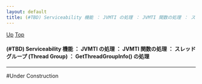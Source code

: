 ```yaml
---
layout: default
title: (#TBD) Serviceability 機能 ： JVMTI の処理 ： JVMTI 関数の処理 ： スレッドグループ (Thread Group) ： GetThreadGroupInfo() の処理
---
```

[Up](noDD9y233J.html) [Top](../index.html)

#### (#TBD) Serviceability 機能 ： JVMTI の処理 ： JVMTI 関数の処理 ： スレッドグループ (Thread Group) ： GetThreadGroupInfo() の処理

--- 
#Under Construction






